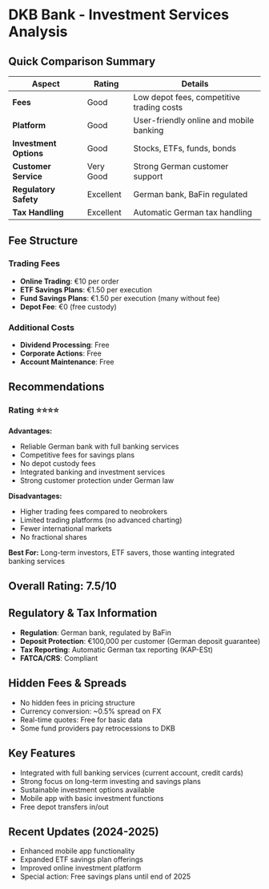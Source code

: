 # DKB Bank - Investment Services Analysis

## Quick Comparison Summary
| Aspect | Rating | Details |
|--------|--------|---------|
| **Fees** | Good | Low depot fees, competitive trading costs |
| **Platform** | Good | User-friendly online and mobile banking |
| **Investment Options** | Good | Stocks, ETFs, funds, bonds |
| **Customer Service** | Very Good | Strong German customer support |
| **Regulatory Safety** | Excellent | German bank, BaFin regulated |
| **Tax Handling** | Excellent | Automatic German tax handling |

## Fee Structure

### Trading Fees
- **Online Trading**: €10 per order
- **ETF Savings Plans**: €1.50 per execution
- **Fund Savings Plans**: €1.50 per execution (many without fee)
- **Depot Fee**: €0 (free custody)

### Additional Costs
- **Dividend Processing**: Free
- **Corporate Actions**: Free
- **Account Maintenance**: Free

## Recommendations

### Rating ⭐⭐⭐⭐
**Advantages:**
- Reliable German bank with full banking services
- Competitive fees for savings plans
- No depot custody fees
- Integrated banking and investment services
- Strong customer protection under German law

**Disadvantages:**
- Higher trading fees compared to neobrokers
- Limited trading platforms (no advanced charting)
- Fewer international markets
- No fractional shares

**Best For:** Long-term investors, ETF savers, those wanting integrated banking services

## Overall Rating: 7.5/10

## Regulatory & Tax Information
- **Regulation**: German bank, regulated by BaFin
- **Deposit Protection**: €100,000 per customer (German deposit guarantee)
- **Tax Reporting**: Automatic German tax reporting (KAP-ESt)
- **FATCA/CRS**: Compliant

## Hidden Fees & Spreads
- No hidden fees in pricing structure
- Currency conversion: ~0.5% spread on FX
- Real-time quotes: Free for basic data
- Some fund providers pay retrocessions to DKB

## Key Features
- Integrated with full banking services (current account, credit cards)
- Strong focus on long-term investing and savings plans
- Sustainable investment options available
- Mobile app with basic investment functions
- Free depot transfers in/out

## Recent Updates (2024-2025)
- Enhanced mobile app functionality
- Expanded ETF savings plan offerings
- Improved online investment platform
- Special action: Free savings plans until end of 2025
